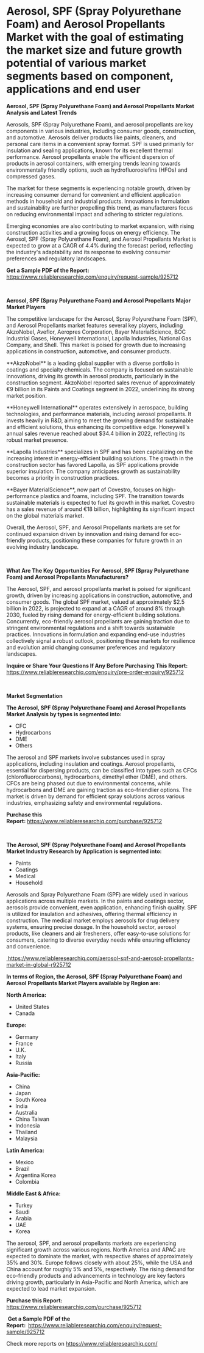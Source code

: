 <p><h1>Aerosol, SPF (Spray Polyurethane Foam) and Aerosol Propellants Market with the goal of estimating the market size and future growth potential of various market segments based on component, applications and end user</h1></p><p><strong>Aerosol, SPF (Spray Polyurethane Foam) and Aerosol Propellants Market Analysis and Latest Trends</strong></p>
<p><p>Aerosols, SPF (Spray Polyurethane Foam), and aerosol propellants are key components in various industries, including consumer goods, construction, and automotive. Aerosols deliver products like paints, cleaners, and personal care items in a convenient spray format. SPF is used primarily for insulation and sealing applications, known for its excellent thermal performance. Aerosol propellants enable the efficient dispersion of products in aerosol containers, with emerging trends leaning towards environmentally friendly options, such as hydrofluoroolefins (HFOs) and compressed gases.</p><p>The market for these segments is experiencing notable growth, driven by increasing consumer demand for convenient and efficient application methods in household and industrial products. Innovations in formulation and sustainability are further propelling this trend, as manufacturers focus on reducing environmental impact and adhering to stricter regulations. </p><p>Emerging economies are also contributing to market expansion, with rising construction activities and a growing focus on energy efficiency. The Aerosol, SPF (Spray Polyurethane Foam), and Aerosol Propellants Market is expected to grow at a CAGR of 4.4% during the forecast period, reflecting the industry's adaptability and its response to evolving consumer preferences and regulatory landscapes.</p></p>
<p><strong>Get a Sample PDF of the Report:&nbsp;</strong> <a href="https://www.reliableresearchiq.com/enquiry/request-sample/925712?utm_campaign=1900&utm_medium=2&utm_source=Github&utm_content=ia&utm_term=02022025&utm_id=aerosol-spf-spray-polyurethane-foam-and-aerosol-propellants">https://www.reliableresearchiq.com/enquiry/request-sample/925712</a></p>
<p>&nbsp;</p>
<p><strong>Aerosol, SPF (Spray Polyurethane Foam) and Aerosol Propellants Major Market Players</strong></p>
<p><p>The competitive landscape for the Aerosol, Spray Polyurethane Foam (SPF), and Aerosol Propellants market features several key players, including AkzoNobel, Aveflor, Aeropres Corporation, Bayer MaterialScience, BOC Industrial Gases, Honeywell International, Lapolla Industries, National Gas Company, and Shell. This market is poised for growth due to increasing applications in construction, automotive, and consumer products.</p><p>**AkzoNobel** is a leading global supplier with a diverse portfolio in coatings and specialty chemicals. The company is focused on sustainable innovations, driving its growth in aerosol products, particularly in the construction segment. AkzoNobel reported sales revenue of approximately €9 billion in its Paints and Coatings segment in 2022, underlining its strong market position.</p><p>**Honeywell International** operates extensively in aerospace, building technologies, and performance materials, including aerosol propellants. It invests heavily in R&D, aiming to meet the growing demand for sustainable and efficient solutions, thus enhancing its competitive edge. Honeywell's annual sales revenue reached about $34.4 billion in 2022, reflecting its robust market presence.</p><p>**Lapolla Industries** specializes in SPF and has been capitalizing on the increasing interest in energy-efficient building solutions. The growth in the construction sector has favored Lapolla, as SPF applications provide superior insulation. The company anticipates growth as sustainability becomes a priority in construction practices.</p><p>**Bayer MaterialScience**, now part of Covestro, focuses on high-performance plastics and foams, including SPF. The transition towards sustainable materials is expected to fuel its growth in this market. Covestro has a sales revenue of around €18 billion, highlighting its significant impact on the global materials market.</p><p>Overall, the Aerosol, SPF, and Aerosol Propellants markets are set for continued expansion driven by innovation and rising demand for eco-friendly products, positioning these companies for future growth in an evolving industry landscape.</p></p>
<p>&nbsp;</p>
<p><strong>What Are The Key Opportunities For Aerosol, SPF (Spray Polyurethane Foam) and Aerosol Propellants Manufacturers?</strong></p>
<p><p>The Aerosol, SPF, and aerosol propellants market is poised for significant growth, driven by increasing applications in construction, automotive, and consumer goods. The global SPF market, valued at approximately $2.5 billion in 2022, is projected to expand at a CAGR of around 8% through 2030, fueled by rising demand for energy-efficient building solutions. Concurrently, eco-friendly aerosol propellants are gaining traction due to stringent environmental regulations and a shift towards sustainable practices. Innovations in formulation and expanding end-use industries collectively signal a robust outlook, positioning these markets for resilience and evolution amid changing consumer preferences and regulatory landscapes.</p></p>
<p><strong>Inquire or Share Your Questions If Any Before Purchasing This Report:</strong> <a href="https://www.reliableresearchiq.com/enquiry/pre-order-enquiry/925712?utm_campaign=1900&utm_medium=2&utm_source=Github&utm_content=ia&utm_term=02022025&utm_id=aerosol-spf-spray-polyurethane-foam-and-aerosol-propellants">https://www.reliableresearchiq.com/enquiry/pre-order-enquiry/925712</a></p>
<p>&nbsp;</p>
<p><strong>Market Segmentation</strong></p>
<p><strong>The Aerosol, SPF (Spray Polyurethane Foam) and Aerosol Propellants Market Analysis by types is segmented into:</strong></p>
<p><ul><li>CFC</li><li>Hydrocarbons</li><li>DME</li><li>Others</li></ul></p>
<p><p>The aerosol and SPF markets involve substances used in spray applications, including insulation and coatings. Aerosol propellants, essential for dispersing products, can be classified into types such as CFCs (chlorofluorocarbons), hydrocarbons, dimethyl ether (DME), and others. CFCs are being phased out due to environmental concerns, while hydrocarbons and DME are gaining traction as eco-friendlier options. The market is driven by demand for efficient spray solutions across various industries, emphasizing safety and environmental regulations.</p></p>
<p><strong>Purchase this Report:&nbsp;</strong><a href="https://www.reliableresearchiq.com/purchase/925712?utm_campaign=1900&utm_medium=2&utm_source=Github&utm_content=ia&utm_term=02022025&utm_id=aerosol-spf-spray-polyurethane-foam-and-aerosol-propellants">https://www.reliableresearchiq.com/purchase/925712</a></p>
<p>&nbsp;</p>
<p><strong>The Aerosol, SPF (Spray Polyurethane Foam) and Aerosol Propellants Market Industry Research by Application is segmented into:</strong></p>
<p><ul><li>Paints</li><li>Coatings</li><li>Medical</li><li>Household</li></ul></p>
<p><p>Aerosols and Spray Polyurethane Foam (SPF) are widely used in various applications across multiple markets. In the paints and coatings sector, aerosols provide convenient, even application, enhancing finish quality. SPF is utilized for insulation and adhesives, offering thermal efficiency in construction. The medical market employs aerosols for drug delivery systems, ensuring precise dosage. In the household sector, aerosol products, like cleaners and air fresheners, offer easy-to-use solutions for consumers, catering to diverse everyday needs while ensuring efficiency and convenience.</p></p>
<p><a href="https://www.reliableresearchiq.com/aerosol-spf-and-aerosol-propellants-market-in-global-r925712?utm_campaign=1900&utm_medium=2&utm_source=Github&utm_content=ia&utm_term=02022025&utm_id=aerosol-spf-spray-polyurethane-foam-and-aerosol-propellants">&nbsp;https://www.reliableresearchiq.com/aerosol-spf-and-aerosol-propellants-market-in-global-r925712</a></p>
<p><strong>In terms of Region, the Aerosol, SPF (Spray Polyurethane Foam) and Aerosol Propellants Market Players available by Region are:</strong></p>
<p>
    <p> <strong> North America: </strong>
        <ul>
            <li>United States</li>
            <li>Canada</li>
        </ul>
        </p> 
    <p> <strong> Europe: </strong>
        <ul>
            <li>Germany</li>
            <li>France</li>
            <li>U.K.</li>
            <li>Italy</li>
            <li>Russia</li>
        </ul>
        </p> 
    <p> <strong> Asia-Pacific: </strong>
        <ul>
            <li>China</li>
            <li>Japan</li>
            <li>South Korea</li>
            <li>India</li>
            <li>Australia</li>
            <li>China Taiwan</li>
            <li>Indonesia</li>
            <li>Thailand</li>
            <li>Malaysia</li>
        </ul>
        </p> 
    <p> <strong> Latin America: </strong>
        <ul>
            <li>Mexico</li>
            <li>Brazil</li>
            <li>Argentina Korea</li>
            <li>Colombia</li>
        </ul>
        </p> 
    <p> <strong> Middle East & Africa: </strong>
        <ul>
            <li>Turkey</li>
            <li>Saudi</li>
            <li>Arabia</li>
            <li>UAE</li>
            <li>Korea</li>
        </ul>
    </p>
    </p>
<p><p>The aerosol, SPF, and aerosol propellants markets are experiencing significant growth across various regions. North America and APAC are expected to dominate the market, with respective shares of approximately 35% and 30%. Europe follows closely with about 25%, while the USA and China account for roughly 5% and 5%, respectively. The rising demand for eco-friendly products and advancements in technology are key factors driving growth, particularly in Asia-Pacific and North America, which are expected to lead market expansion.</p></p>
<p><strong>Purchase this Report: </strong><a href="https://www.reliableresearchiq.com/purchase/925712?utm_campaign=1900&utm_medium=2&utm_source=Github&utm_content=ia&utm_term=02022025&utm_id=aerosol-spf-spray-polyurethane-foam-and-aerosol-propellants">https://www.reliableresearchiq.com/purchase/925712</a></p>
<p>&nbsp;<strong>Get a Sample PDF of the Report:&nbsp;&nbsp;</strong><a href="https://www.reliableresearchiq.com/enquiry/request-sample/925712?utm_campaign=1900&utm_medium=2&utm_source=Github&utm_content=ia&utm_term=02022025&utm_id=aerosol-spf-spray-polyurethane-foam-and-aerosol-propellants">https://www.reliableresearchiq.com/enquiry/request-sample/925712</a></p>
<p><strong></strong></p>
<p>Check more reports on <a href="https://www.reliableresearchiq.com/?utm_campaign=1900&utm_medium=2&utm_source=Github&utm_content=ia&utm_term=02022025&utm_id=aerosol-spf-spray-polyurethane-foam-and-aerosol-propellants">https://www.reliableresearchiq.com/</a></p>